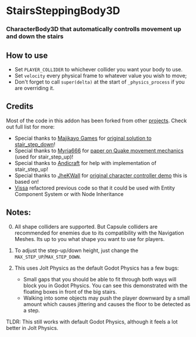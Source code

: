 # StairsSteppingBody3D
### CharacterBody3D that automatically controlls movement up and down the stairs

## How to use
- Set `PLAYER_COLLIDER` to whichever collider you want your body to use.
- Set `velocity` every physical frame to whatever value you wish to move;
- Don't forget to call `super(delta)` at the start of `_physics_process` if you are overriding it.


## Credits
Most of the code in this addon has been forked from other [projects](https://github.com/JheKWall/Godot-Stair-Step-Demo). Check out full list for more:
- Special thanks to [Majikayo Games](https://www.youtube.com/@MajikayoGames)
for [original solution to stair_step_down](https://youtu.be/-WjM1uksPIk)!
- Special thanks to [Myria666](https://github.com/myria666/)
for [paper on Quake movement mechanics](https://github.com/myria666/qMovementDoc)
(used for stair_step_up)!
- Special thanks to [Andicraft](https://github.com/Andicraft)
for help with implementation of stair_step_up!
- Special thanks to [JheKWall](https://github.com/JheKWall/) for
[original character controller demo](https://github.com/JheKWall/Godot-Stair-Step-Demo)
this is based on!
- [Vissa](https://github.com/Visssarion) refactored previous code
so that it could be used with Entity Component System or with Node Inheritance

## Notes:
0. All shape colliders are supported. But Capsule colliders are recommended for enemies
		due to its compatibility with the Navigation Meshes. Its up to you what shape you want to use
		for players.

1. To adjust the step-up/down height, just change the `MAX_STEP_UP`/`MAX_STEP_DOWN`.

2. This uses Jolt Physics as the default Godot Physics has a few bugs:
    - Small gaps that you should be able to fit through both ways will block you in Godot Physics.
		You can see this demonstrated with the floating boxes in front of the big stairs.
    - Walking into some objects may push the player downward by a small amount which causes
		jittering and causes the floor to be detected as a step.

TLDR: This still works with default Godot Physics, although it feels a lot better in Jolt Physics.

